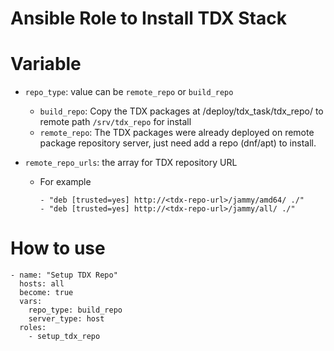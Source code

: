 # Ansible Role to Install TDX  Stack

# Variable

- `repo_type`: value can be `remote_repo` or `build_repo`
  - `build_repo`: Copy the TDX packages at <tdx-tools>/deploy/tdx_task/tdx_repo/ to remote path `/srv/tdx_repo` for install
  - `remote_repo`: The TDX packages were already deployed on remote package repository server, just need add a repo (dnf/apt) to install.

- `remote_repo_urls`: the array for TDX repository URL
  - For example
    ```
    - "deb [trusted=yes] http://<tdx-repo-url>/jammy/amd64/ ./"
    - "deb [trusted=yes] http://<tdx-repo-url>/jammy/all/ ./"
    ```

# How to use

```
- name: "Setup TDX Repo"
  hosts: all
  become: true
  vars:
    repo_type: build_repo
    server_type: host
  roles:
    - setup_tdx_repo
```
